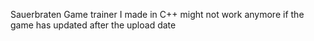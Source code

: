 Sauerbraten Game trainer I made in C++ might not work anymore if the game has updated after the upload date
